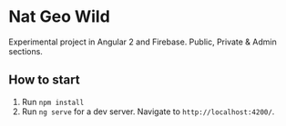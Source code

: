 # Nat Geo Wild

Experimental project in Angular 2 and Firebase. Public, Private & Admin sections.

## How to start
1) Run `npm install`
2) Run `ng serve` for a dev server. Navigate to `http://localhost:4200/`.

